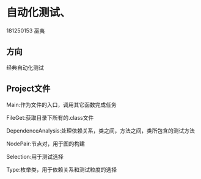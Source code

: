 # 自动化测试、

181250153 巫夷

## 方向

经典自动化测试

## Project文件

Main:作为文件的入口，调用其它函数完成任务

FileGet:获取目录下所有的.class文件

DependenceAnalysis:处理依赖关系，类之间，方法之间，类所包含的测试方法

NodePair:节点对，用于图的构建

Selection:用于测试选择

Type:枚举类，用于依赖关系和测试粒度的选择





